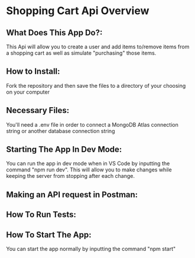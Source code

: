 # Shopping Cart Api Overview

## What Does This App Do?:

This Api will allow you to create a user and add items to/remove items from a shopping cart as well as simulate "purchasing" those items.

## How to Install:

Fork the repository and then save the files to a directory of your choosing on your computer

## Necessary Files:

You'll need a .env file in order to connect a MongoDB Atlas connection string or another database connection string

## Starting The App In Dev Mode:

You can run the app in dev mode when in VS Code by inputting the command
"npm run dev". This will allow you to make changes while keeping the server from stopping after each change.

## Making an API request in Postman:

## How To Run Tests:

## How To Start The App:
You can start the app normally by inputting the command "npm start"